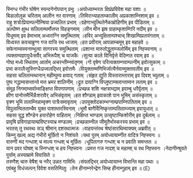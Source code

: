 

  
स्निग्ध गंभीर घोषेण स्यन्दनेनोपयान् प्रभुः ।अयोध्याम्भरतः क्षिप्रंप्रविवेश महा यशाः  ॥   
बिडालोलूक चरिताम् आलीन नर वारणाम् ।तिमिराभ्याहताम्कालीम् अप्रकाशाम्निशाम् इव  ॥   
राहु शत्रोःप्रियाम्पत्नीम्श्रिया प्रज्वलित प्रभाम् ।ग्रहेणाभ्युत्थितेनैकाम्रोहिणीम् इव पीडिताम्  ॥   
अल्पोष्ण क्षुब्ध सलिलाम्घर्मोत्तप्त विहङ्गमाम् ।लीन मीन झष ग्राहाम्कृशाम्गिरि नदीम् इव  ॥   
विधूमाम् इव हेमाभाम् अध्वराग्नि समुत्थिताम् ।हविर् अभ्युक्षिताम्पश्चाच् शिखाम्विप्रलयंगताम्  ॥   
विध्वस्त कवचाम्रुग्ण गज वाजि रथ ध्वजाम् ।हत प्रवीराम् आपन्नाम्चमूम् इव महाहवे  ॥   
सफेनाम्सस्वनाम्भूत्वा सागरस्य समुत्थिताम् ।प्रशान्त मारुतोद्धूताम्जलोर्मिम् इव निह्स्वनाम्  ॥   
त्यक्ताम्यज्ञायुधैःसर्वैर् अभिरूपैश् च याजकैः ।सुत्या काले विनिर्वृत्ते वेदिम्गत रवाम् इव  ॥   
गोष्ठ मध्ये स्थिताम् आर्ताम् अचरन्तीम्नवंतृणम् ।गो वृषेण परित्यक्ताम्गवाम्पत्नीम् इवोत्सुकाम्  ॥   
प्रभा करालैःसुस्निग्धैःप्रज्वलद्भिर् इवोत्तमैः ।वियुक्ताम्मणिभिर्जात्यैर्नवाम्मुक्तावलीम् इव  ॥   
सहसा चलिताम्स्थानान् महीम्पुम्य क्षयाद् गताम् ।संहृत द्युति विस्ताराम्ताराम् इव दिवश् च्युताम्  ॥   
पुष्प नद्धाम्वसन्तान्ते मत्त भ्रमर शालिनीम् ।द्रुत दावाग्नि विप्लुष्टाम्क्लान्ताम्वन लताम् इव  ॥   
संमूढ निगमाम्सर्वाम्सङ्क्षिप्त विपणापणाम् ।प्रच्छन्न शशि नक्षत्राम्द्याम् इवाम्बु धरैर्वृताम्  ॥   
क्षीण पानोत्तमैर्भिन्नैःशरावैर् अभिसंवृताम् ।हत शौण्डाम् इवाकाशे पान भूमिम् असंस्कृताम्  ॥   
वृक्ण भूमि तलाम्निन्नाम्वृक्ण पात्रैःसमावृताम् ।उपयुक्तोदकाम्भग्नाम्प्रपाम्निपतिताम् इव  ॥   
विपुलाम्वितताम्चैव युक्त पाशाम्तरस्विनाम् ।भूमौ बाणैर्विनिष्कृत्ताम्पतिताम्ज्याम् इवायुधात्  ॥   
सहसा युद्ध शौण्डेन हयारोहेण वाहिताम् ।निक्षिप्त भाण्डाम् उत्सृष्टाम्किशोरीम् इव दुर्बलाम्  ॥   
प्रावृषि प्रविगाढायाम्प्रविष्टस्याभ्र मण्डलम् ।प्रच्छन्नाम्नील जीमूतैर्भास्करस्य प्रभाम् इव  ॥   
भरतस् तु रथस्थः सञ् श्रीमान् दशरथात्मजः ।वाहयन्तंरथ श्रेष्ठंसारथिम्वाक्यम् अब्रवीत्  ॥   
किम्नु खल्व् अद्य गंभीरो मूर्छितो न निशंयते ।यथा पुरम् अयोध्यायाम्गीत वादित्र निह्स्वनः  ॥   
वारुणी मद गन्धाश् च माल्य गन्धश् च मूर्छितः ।धूपितागरु गन्धश् च न प्रवाति समन्ततः  ॥   
यान प्रवर घोषश् च स्निग्धश् च हय निह्स्वनः ।प्रमत्त गज नादश् च महाम्श् च रथ निह्स्वनः ।नेदानीम्श्रूयते पुर्याम् अस्याम्रामे विवासिते  ॥   
तरुणैश् चारु वेषैश् च नरैर् उन्नत गामिभिः ।संपतद्भिर् अयोध्यायाम्न विभान्ति महा पथाः  ॥   
एवंबहु विधंजल्पन् विवेश वसतिम्पितुः ।तेन हीनाम्नरेन्द्रेण सिम्ह हीनाम्गुहाम् इव  ॥ (E)  
